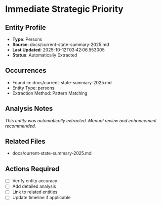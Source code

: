 # Immediate Strategic Priority

## Entity Profile
- **Type**: Persons
- **Source**: docs/current-state-summary-2025.md
- **Last Updated**: 2025-10-12T03:42:06.553005
- **Status**: Automatically Extracted

## Occurrences
- Found in: docs/current-state-summary-2025.md
- Entity Type: persons
- Extraction Method: Pattern Matching

## Analysis Notes
*This entity was automatically extracted. Manual review and enhancement recommended.*

## Related Files
- docs/current-state-summary-2025.md

## Actions Required
- [ ] Verify entity accuracy
- [ ] Add detailed analysis
- [ ] Link to related entities
- [ ] Update timeline if applicable
